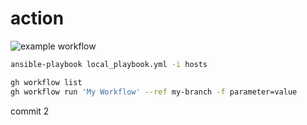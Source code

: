 # action
![example workflow](https://github.com/BalinLin/action/actions/workflows/greetings.yml/badge.svg)

```bash
ansible-playbook local_playbook.yml -i hosts
```

```bash
gh workflow list
gh workflow run 'My Workflow' --ref my-branch -f parameter=value
```

commit 2